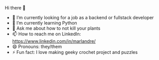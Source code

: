 Hi there 👋


- 🔭 I’m currently looking for a job as a backend or fullstack developer
- 🌱 I’m currently learning Python
- 💬 Ask me about how to not kill your plants
- 📫 How to reach me on LinkedIn: https://www.linkedin.com/in/marlandre/
- 😄 Pronouns: they/them
- ⚡ Fun fact: I love making geeky crochet project and puzzles
